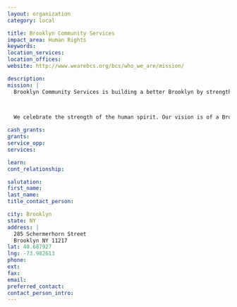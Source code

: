 ```yaml
---
layout: organization
category: local

title: Brooklyn Community Services
impact_area: Human Rights
keywords: 
location_services: 
location_offices: 
website: http://www.wearebcs.org/bcs/who_we_are/mission/

description: 
mission: |
  Brooklyn Community Services is building a better Brooklyn by strengthening families, helping children and youth reach their full potential, and supporting adults in leading productive, fulfilling lives.

  

  We celebrate the strength of the human spirit. Our vision is of a Brooklyn where everyone has the opportunity to learn, grow, and contribute to our community.

cash_grants: 
grants: 
service_opp: 
services: 

learn: 
cont_relationship: 

salutation: 
first_name: 
last_name: 
title_contact_person: 

city: Brooklyn
state: NY
address: |
  285 Schermerhorn Street     
  Brooklyn NY 11217
lat: 40.687927
lng: -73.982613
phone: 
ext: 
fax: 
email: 
preferred_contact: 
contact_person_intro: 
---
```

